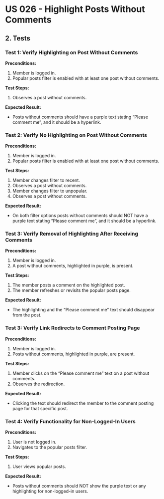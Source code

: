 # US 026 - Highlight Posts Without Comments

## 2. Tests

### Test 1: Verify Highlighting on Post Without Comments

**Preconditions:**

1. Member is logged in.
2. Popular posts filter is enabled with at least one post without comments.

**Test Steps:**

1. Observes a post without comments.

**Expected Result:**

- Posts without comments should have a purple text stating “Please comment me”, and it should be a hyperlink.

### Test 2: Verify No Highlighting on Post Without Comments

**Preconditions:**

1. Member is logged in.
2. Popular posts filter is enabled with at least one post without comments.

**Test Steps:**

1. Member changes filter to recent.
2. Observes a post without comments.
3. Member changes filter to unpopular.
4. Observes a post without comments.

**Expected Result:**

- On both filter options posts without comments should NOT have a purple text stating “Please comment me”, and it should be a hyperlink.

### Test 3: Verify Removal of Highlighting After Receiving Comments

**Preconditions:**

1. Member is logged in.
2. A post without comments, highlighted in purple, is present.

**Test Steps:**

1. The member posts a comment on the highlighted post.
2. The member refreshes or revisits the popular posts page.

**Expected Result:**

- The highlighting and the “Please comment me” text should disappear from the post.

### Test 3: Verify Link Redirects to Comment Posting Page

**Preconditions:**

1. Member is logged in.
2. Posts without comments, highlighted in purple, are present.

**Test Steps:**

1. Member clicks on the “Please comment me” text on a post without comments.
2. Observes the redirection.

**Expected Result:**

- Clicking the text should redirect the member to the comment posting page for that specific post.

### Test 4: Verify Functionality for Non-Logged-In Users

**Preconditions:**

1. User is not logged in.
2. Navigates to the popular posts filter.

**Test Steps:**

1. User views popular posts.

**Expected Result:**

- Posts without comments should NOT show the purple text or any highlighting for non-logged-in users.
